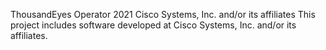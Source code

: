 ThousandEyes Operator 2021 Cisco Systems, Inc. and/or its affiliates
This project includes software developed at Cisco Systems, Inc. and/or its affiliates.
